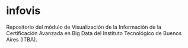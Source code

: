 # infovis

Repositorio del módulo de Visualización de la Información de la Certificación Avanzada en Big Data del Instituto Tecnológico de Buenos Aires (ITBA).
